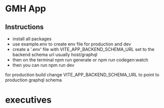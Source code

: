 # GMH App

## **Instructions**

- install all packages
- use example.env to create env file for production and dev
- create a '.env' file with VITE_APP_BACKEND_SCHEMA_URL set to the backend schema url usually host/graphql
- then on the terminal npm run generate or npm run codegen:watch
- then you can run npm run dev

for production build change VITE_APP_BACKEND_SCHEMA_URL to point to production graphql schema
# executives
